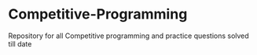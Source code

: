 # Competitive-Programming
Repository for all Competitive programming  and practice questions solved till date
